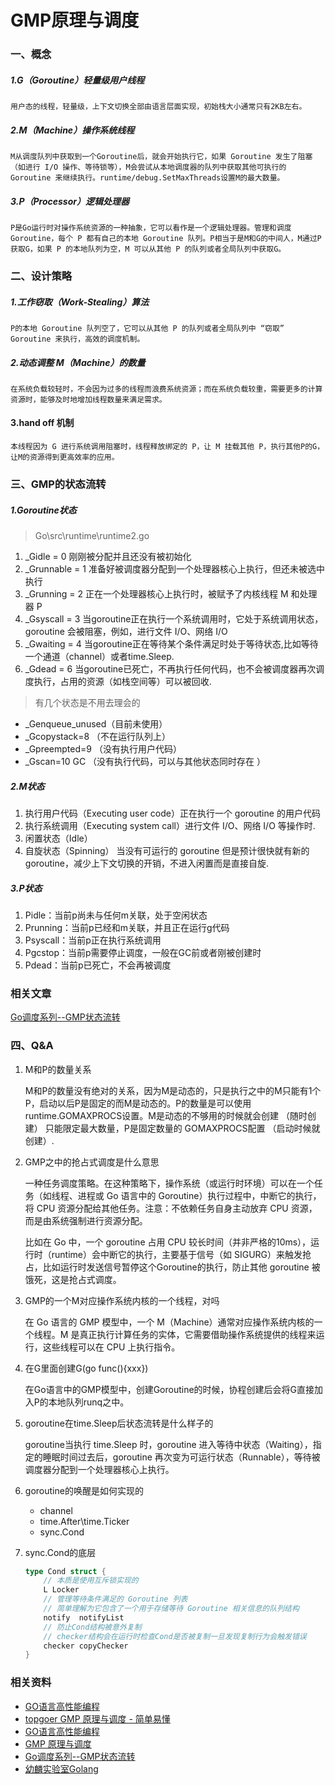 # GMP原理与调度

### 一、概念

##### 1.G（Goroutine）轻量级用户线程
    
    用户态的线程，轻量级，上下文切换全部由语言层面实现，初始栈大小通常只有2KB左右。

##### 2.M（Machine）操作系统线程

    M从调度队列中获取到一个Goroutine后，就会开始执行它，如果 Goroutine 发生了阻塞（如进行 I/O 操作、等待锁等），M会尝试从本地调度器的队列中获取其他可执行的 Goroutine 来继续执行。runtime/debug.SetMaxThreads设置M的最大数量。

##### 3.P（Processor）逻辑处理器

    P是Go运行时对操作系统资源的一种抽象，它可以看作是一个逻辑处理器。管理和调度 Goroutine，每个 P 都有自己的本地 Goroutine 队列。P相当于是M和G的中间人，M通过P获取G，如果 P 的本地队列为空，M 可以从其他 P 的队列或者全局队列中获取G。


### 二、设计策略

##### 1.工作窃取（Work-Stealing）算法

    P的本地 Goroutine 队列空了，它可以从其他 P 的队列或者全局队列中 “窃取” Goroutine 来执行，高效的调度机制。

##### 2.动态调整 M（Machine）的数量

    在系统负载较轻时，不会因为过多的线程而浪费系统资源；而在系统负载较重，需要更多的计算资源时，能够及时地增加线程数量来满足需求。

#### 3.hand off 机制

    本线程因为 G 进行系统调用阻塞时，线程释放绑定的 P，让 M 挂载其他 P，执行其他P的G，让M的资源得到更高效率的应用。


### 三、GMP的状态流转

##### 1.Goroutine状态

> Go\src\runtime\runtime2.go

1. _Gidle = 0     刚刚被分配并且还没有被初始化
2. _Grunnable = 1 准备好被调度器分配到一个处理器核心上执行，但还未被选中执行
3. _Grunning = 2  正在一个处理器核心上执行时，被赋予了内核线程 M 和处理器 P
4. _Gsyscall = 3  当goroutine正在执行一个系统调用时，它处于系统调用状态，goroutine 会被阻塞，例如，进行文件 I/O、网络 I/O 
5. _Gwaiting = 4  当goroutine正在等待某个条件满足时处于等待状态,比如等待一个通道（channel）或者time.Sleep.
6. _Gdead = 6     当goroutine已死亡，不再执行任何代码，也不会被调度器再次调度执行，占用的资源（如栈空间等）可以被回收.

> 有几个状态是不用去理会的

- _Genqueue_unused（目前未使用）
- _Gcopystack=8 （不在运行队列上） 
- _Gpreempted=9 （没有执行用户代码）
- _Gscan=10 GC （没有执行代码，可以与其他状态同时存在 ）

##### 2.M状态

1. 执行用户代码（Executing user code）正在执行一个 goroutine 的用户代码
2. 执行系统调用（Executing system call）进行文件 I/O、网络 I/O 等操作时.
3. 闲置状态（Idle）
4. 自旋状态（Spinning）
    当没有可运行的 goroutine 但是预计很快就有新的 goroutine，减少上下文切换的开销，不进入闲置而是直接自旋.

##### 3.P状态

1. Pidle：当前p尚未与任何m关联，处于空闲状态
2. Prunning：当前p已经和m关联，并且正在运行g代码
3. Psyscall：当前p正在执行系统调用
4. Pgcstop：当前p需要停止调度，一般在GC前或者刚被创建时
5. Pdead：当前p已死亡，不会再被调度


### 相关文章

[Go调度系列--GMP状态流转](https://zhuanlan.zhihu.com/p/618222173)

### 四、Q&A

1. M和P的数量关系

    M和P的数量没有绝对的关系，因为M是动态的，只是执行之中的M只能有1个P，启动以后P是固定的而M是动态的。P的数量是可以使用runtime.GOMAXPROCS设置。M是动态的不够用的时候就会创建 （随时创建） 只能限定最大数量，P是固定数量的 GOMAXPROCS配置 （启动时候就创建）.

2. GMP之中的抢占式调度是什么意思
    
    一种任务调度策略。在这种策略下，操作系统（或运行时环境）可以在一个任务（如线程、进程或 Go 语言中的 Goroutine）执行过程中，中断它的执行，将 CPU 资源分配给其他任务。注意：不依赖任务自身主动放弃 CPU 资源，而是由系统强制进行资源分配。
    
    比如在 Go 中，一个 goroutine 占用 CPU 较长时间（并非严格的10ms），运行时（runtime）会中断它的执行，主要基于信号（如 SIGURG）来触发抢占，比如运行时发送信号暂停这个Goroutine的执行，防止其他 goroutine 被饿死，这是抢占式调度。


3. GMP的一个M对应操作系统内核的一个线程，对吗

    在 Go 语言的 GMP 模型中，一个 M（Machine）通常对应操作系统内核的一个线程。M 是真正执行计算任务的实体，它需要借助操作系统提供的线程来运行，这些线程可以在 CPU 上执行指令。

4. 在G里面创建G(go func(){xxx})

    在Go语言中的GMP模型中，创建Goroutine的时候，协程创建后会将G直接加入P的本地队列runq之中。

5. goroutine在time.Sleep后状态流转是什么样子的

    goroutine当执行 time.Sleep 时，goroutine 进入等待中状态（Waiting），指定的睡眠时间过去后，goroutine 再次变为可运行状态（Runnable），等待被调度器分配到一个处理器核心上执行。

6. goroutine的唤醒是如何实现的

    - channel
    - time.After\time.Ticker
    - sync.Cond

7. sync.Cond的底层

    ```go
    type Cond struct {
        // 本质是使用互斥锁实现的
        L Locker
        // 管理等待条件满足的 Goroutine 列表
        // 简单理解为它包含了一个用于存储等待 Goroutine 相关信息的队列结构
        notify  notifyList
        // 防止Cond结构被意外复制
        // checker结构会在运行时检查Cond是否被复制一旦发现复制行为会触发错误
        checker copyChecker
    }
    ```

### 相关资料

- [GO语言高性能编程](https://geektutu.com/post/high-performance-go.html)
- [topgoer GMP 原理与调度 - 简单易懂](https://www.topgoer.com/%E5%B9%B6%E5%8F%91%E7%BC%96%E7%A8%8B/GMP%E5%8E%9F%E7%90%86%E4%B8%8E%E8%B0%83%E5%BA%A6.html)
- [GO语言高性能编程](https://geektutu.com/post/high-performance-go.html)
- [GMP 原理与调度](https://www.topgoer.com/%E5%B9%B6%E5%8F%91%E7%BC%96%E7%A8%8B/GMP%E5%8E%9F%E7%90%86%E4%B8%8E%E8%B0%83%E5%BA%A6.html)
- [Go调度系列--GMP状态流转](https://zhuanlan.zhihu.com/p/618222173)
- [幼麟实验室Golang](https://www.bilibili.com/video/BV1hv411x7we)